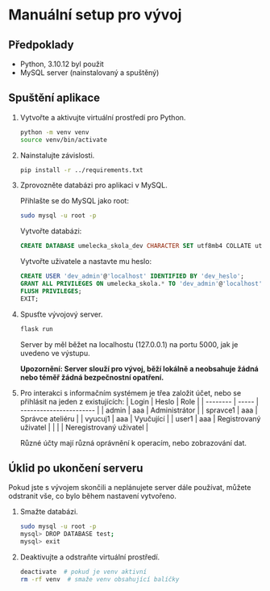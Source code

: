 # Manuální setup pro vývoj

## Předpoklady

- Python, 3.10.12 byl použit
- MySQL server (nainstalovaný a spuštěný)


## Spuštění aplikace

1. Vytvořte a aktivujte virtuální prostředí pro Python.
    ```bash
    python -m venv venv
    source venv/bin/activate
    ```

2. Nainstalujte závislosti.
    ```bash
    pip install -r ../requirements.txt
    ```

3. Zprovozněte databázi pro aplikaci v MySQL.

    Přihlašte se do MySQL jako root:
    ```bash
    sudo mysql -u root -p
    ```

    Vytvořte databázi:
    ```sql
    CREATE DATABASE umelecka_skola_dev CHARACTER SET utf8mb4 COLLATE utf8mb4_czech_ci;
    ```

    Vytvořte uživatele a nastavte mu heslo:
    ```sql
    CREATE USER 'dev_admin'@'localhost' IDENTIFIED BY 'dev_heslo';
    GRANT ALL PRIVILEGES ON umelecka_skola.* TO 'dev_admin'@'localhost';
    FLUSH PRIVILEGES;
    EXIT;
    ```

4. Spusťte vývojový server.
    ```bash
    flask run
    ```

    Server by měl běžet na localhostu (127.0.0.1) na portu 5000, jak je uvedeno ve výstupu.

    **Upozornění: Server slouží pro vývoj, běží lokálně a neobsahuje žádná nebo téměř žádná bezpečnostní opatření.**

5. Pro interakci s informačním systémem je třea založit účet, nebo se přihlásit na jeden z existujících:
    | Login    | Heslo | Role                    |
    | -------- | ----- | ----------------------- |
    | admin    | aaa   | Administrátor           |
    | spravce1 | aaa   | Správce ateliéru        |
    | vyucuj1  | aaa   | Vyučující               |
    | user1    | aaa   | Registrovaný uživatel   |
    |          |       | Neregistrovaný uživatel |

    Různé účty mají různá oprávnění k operacím, nebo zobrazování dat.

## Úklid po ukončení serveru

Pokud jste s vývojem skončili a neplánujete server dále používat, můžete odstranit vše, co bylo během nastavení vytvořeno.

1. Smažte databázi.
    ```bash
    sudo mysql -u root -p
    mysql> DROP DATABASE test;
    mysql> exit
    ```

2. Deaktivujte a odstraňte virtuální prostředí.
    ```bash
    deactivate  # pokud je venv aktivní
    rm -rf venv  # smaže venv obsahující balíčky